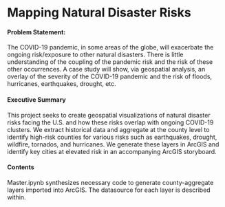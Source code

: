 # Mapping Natural Disaster Risks


#### Problem Statement: 

The COVID-19 pandemic, in some areas of the globe, will exacerbate the ongoing risk/exposure to other natural disasters. There is little understanding of the coupling of the pandemic risk and the risk of these other occurrences. A case study will show, via geospatial analysis, an overlay of the severity of the COVID-19 pandemic and the risk of floods, hurricanes, earthquakes, drought, etc.



#### Executive Summary

This project seeks to create geospatial visualizations of natural disaster risks facing the U.S. and how these risks overlap with ongoing COVID-19 clusters. We extract historical data and aggregate at the county level to identify high-risk counties for various risks such as earthquakes, drought, wildfire, tornados, and hurricanes. We generate these layers in ArcGIS and identify key cities at elevated risk in an accompanying ArcGIS storyboard.



#### Contents

Master.ipynb synthesizes necessary code to generate county-aggregate layers imported into ArcGIS. The datasource for each layer is described within.
